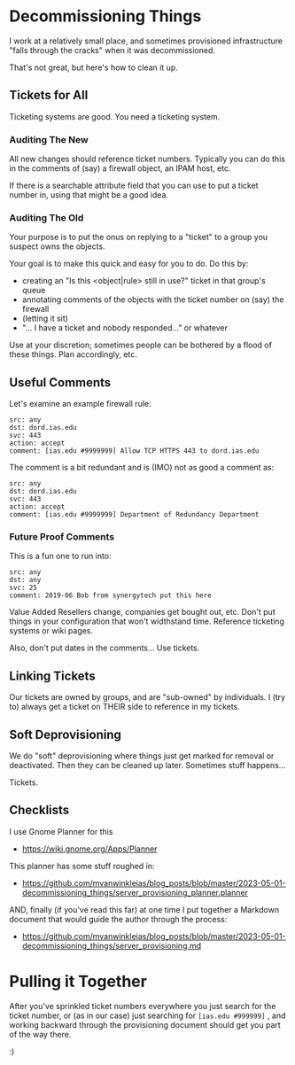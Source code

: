 # Decommissioning Things	

I work at a relatively small place, and sometimes provisioned infrastructure
"falls through the cracks" when it was decommissioned.

That's not great, but here's how to clean it up.

## Tickets for All

Ticketing systems are good.  You need a ticketing system.


### Auditing The New

All new changes should reference ticket numbers.  Typically you can do this
in the comments of (say) a firewall object, an IPAM host, etc.

If there is a searchable attribute field that you can use to put a ticket number
in, using that might be a good idea.

### Auditing The Old

Your purpose is to put the onus on replying to a "ticket" to a group
you suspect owns the objects.

Your goal is to make this quick and easy for you to do.  Do this by:

* creating an "Is this <object|rule> still in use?" ticket in that
group's queue
* annotating comments of the objects with the ticket number on (say) the firewall
* (letting it sit)
* "... I have a ticket and nobody responded..." or whatever

Use at your discretion; sometimes people can be bothered by a flood of these things.  Plan accordingly, etc.

## Useful Comments

Let's examine an example firewall rule:

```
src: any
dst: dord.ias.edu
svc: 443
action: accept
comment: [ias.edu #9999999] Allow TCP HTTPS 443 to dord.ias.edu
```

The comment is a bit redundant and is (IMO) not as good a comment as:

```
src: any
dst: dord.ias.edu
svc: 443
action: accept
comment: [ias.edu #9999999] Department of Redundancy Department
```

### Future Proof Comments

This is a fun one to run into:

```
src: any
dst: any
svc: 25
comment: 2019-06 Bob from synergytech put this here
```

Value Added Resellers change, companies get bought out, etc.  Don't put things
in your configuration that won't widthstand time.  Reference ticketing systems
or wiki pages.

Also, don't put dates in the comments... Use tickets.

## Linking Tickets

Our tickets are owned by groups, and are "sub-owned" by individuals.  I (try to) always get a ticket on THEIR side to reference in my tickets.

## Soft Deprovisioning

We do "soft" deprovisioning where things just get marked for removal or deactivated.
Then they can be cleaned up later.  Sometimes stuff happens...

Tickets.

## Checklists

I use Gnome Planner for this

* https://wiki.gnome.org/Apps/Planner

This planner has some stuff roughed in:

* https://github.com/mvanwinkleias/blog_posts/blob/master/2023-05-01-decommissioning_things/server_provisioning_planner.planner

AND, finally (if you've read this far) at one time I put together a Markdown document
that would guide the author through the process:

* https://github.com/mvanwinkleias/blog_posts/blob/master/2023-05-01-decommissioning_things/server_provisioning.md

# Pulling it Together

After you've sprinkled ticket numbers everywhere you just search for the ticket number,
or (as in our case) just searching for ```[ias.edu #999999]``` , and working backward
through the provisioning document should get you part of the way there.

:)


